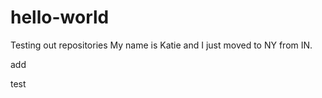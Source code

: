# hello-world
Testing out repositories
My name is Katie and I just moved to NY from IN. 

add

test

